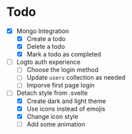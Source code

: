 # Todo

- [x] Mongo Integration
    - [x] Create a todo
    - [x] Delete a todo
    - [x] Mark a todo as completed
- [ ] Logto auth experience
    - [ ] Choose the login method
    - [ ] Update `users` collection as needed
    - [ ] Imporve first page login
- [ ] Detach style from .svelte
    - [x] Create dark and light theme
    - [x] Use icons instead of emojis
    - [x] Change icon style
    - [ ] Add some animation
